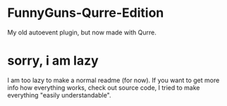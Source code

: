 # FunnyGuns-Qurre-Edition
My old autoevent plugin, but now made with Qurre.

# sorry, i am lazy
I am too lazy to make a normal readme (for now). If you want to get more info how everything works, check out source code, I tried to make everything "easily understandable".
